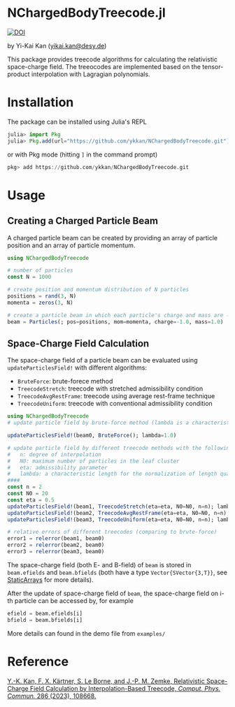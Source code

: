# NChargedBodyTreecode.jl

[![DOI](https://zenodo.org/badge/DOI/10.5281/zenodo.6464509.svg)](https://doi.org/10.5281/zenodo.6464509)

by Yi-Kai Kan (<yikai.kan@desy.de>)

This package provides treecode algorithms for calculating the relativistic space-charge field. The treeocodes are implemented based on the tensor-product interpolation with Lagragian polynomials.

# Installation
The package can be installed using Julia's REPL
```julia
julia> import Pkg
julia> Pkg.add(url="https://github.com/ykkan/NChargedBodyTreecode.git")
```
or with Pkg mode (hitting `]` in the command prompt)
```julia
pkg> add https://github.com/ykkan/NChargedBodyTreecode.git
```

# Usage
## Creating a Charged Particle Beam
A charged particle beam can be created by providing an array of particle position and an array of particle momentum.
``` julia
using NChargedBodyTreecode

# number of particles
const N = 1000    

# create position and momentum distribution of N particles
positions = rand(3, N)
momenta = zeros(3, N)

# create a particle beam in which each particle's charge and mass are -1 and 1 
beam = Particles(; pos=positions, mom=momenta, charge=-1.0, mass=1.0) 
```

## Space-Charge Field Calculation
The space-charge field of a particle beam can be evaluated using `updateParticlesField!` with different algorithms:
* `BruteForce`: brute-forece method
* `TreecodeStretch`: treecode with stretched admissibility condition
* `TreecodeAvgRestFrame`: treecode using average rest-frame technique
* `TreecodeUniform`: treecode with conventional admissibility condition 
``` julia
using NChargedBodyTreecode
# update particle field by brute-force method (lambda is a characteristic length for the normalization of length quantity)

updateParticlesField!(beam0, BruteForce(); lambda=1.0)

# update particle field by different treecode methods with the following parameters: 
#   n: degree of interpolation
#   N0: maximum number of particles in the leaf cluster
#   eta: admissibility parameter 
#   lambda: a characteristic length for the normalization of length quantity
####
const n = 2 
const N0 = 20  
const eta = 0.5
updateParticlesField!(beam1, TreecodeStretch(eta=eta, N0=N0, n=n); lambda=1.0)
updateParticlesField!(beam2, TreecodeAvgRestFrame(eta=eta, N0=N0, n=n); lambda=1.0)
updateParticlesField!(beam3, TreecodeUniform(eta=eta, N0=N0, n=n); lambda=1.0)

# relative errors of different treecodes (comparing to brute-force)
error1 = relerror(beam1, beam0) 
error2 = relerror(beam2, beam0)
error3 = relerror(beam3, beam0)
```
The space-charge field (both E- and B-field) of `beam` is stored in `beam.efields` and `beam.bfields` (both have a type `Vector{SVector{3,T}}`, see [StaticArrays](https://github.com/JuliaArrays/StaticArrays.jl) for more details).

After the update of space-charge field of `beam`, the space-charge field on i-th particle can be accessed by, for example
```julia
efield = beam.efields[i]
bfield = beam.bfields[i]
```

 More details can found in the demo file from `examples/`

 # Reference
 [Y.-K. Kan, F. X. Kärtner, S. Le Borne, and J.-P. M. Zemke, Relativistic Space-Charge Field Calculation by Interpolation-Based Treecode, *Comput. Phys. Commun.* 286 (2023), 108668.](https://doi.org/10.1016/j.cpc.2023.108668)
  
